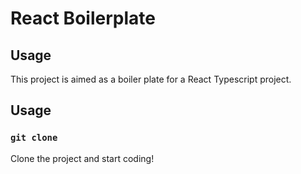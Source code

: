 # React Boilerplate

## Usage

This project is aimed as a boiler plate for a React Typescript project.

## Usage


### `git clone`

Clone the project and start coding!
